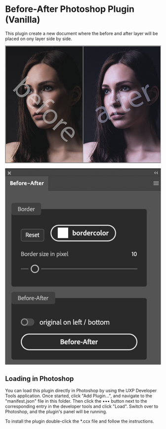 # Before-After Photoshop Plugin (Vanilla)

This plugin create a new document where the before and after layer will be placed on ony layer side by side.

![alt Plugin screenshot](Readme-img/before-after.png)

![alt Plugin screenshot](Readme-img/screenshot.png)





## Loading in Photoshop

You can load this plugin directly in Photoshop by using the UXP Developer Tools application. Once started, click "Add Plugin...", and navigate to the "manifest.json" file in this folder. Then click the ••• button next to the corresponding entry in the developer tools and click "Load". Switch over to Photoshop, and the plugin's panel will be running.

To install the plugin double-click the *.ccx file and follow the instructions.
